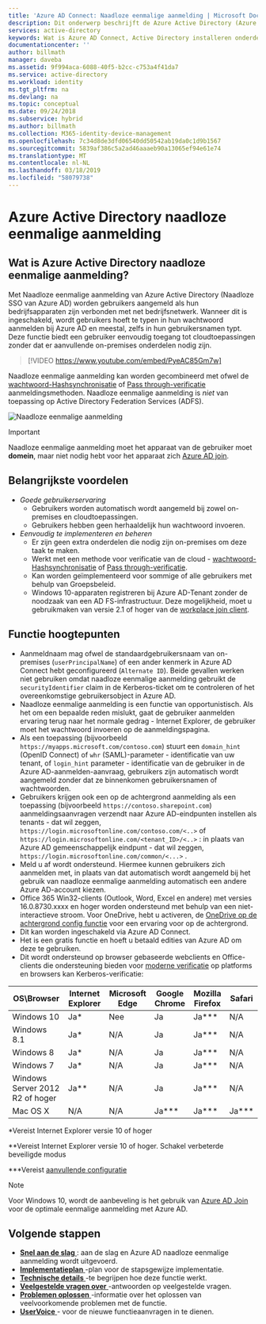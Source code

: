 ```yaml
---
title: 'Azure AD Connect: Naadloze eenmalige aanmelding | Microsoft Docs'
description: Dit onderwerp beschrijft de Azure Active Directory (Azure AD) naadloze eenmalige aanmelding en hoe kunt u opgeven waar eenmalige aanmelding voor zakelijke Desktopgebruikers binnen het bedrijfsnetwerk.
services: active-directory
keywords: Wat is Azure AD Connect, Active Directory installeren onderdelen vereist voor Azure AD, SSO, Single Sign-on
documentationcenter: ''
author: billmath
manager: daveba
ms.assetid: 9f994aca-6088-40f5-b2cc-c753a4f41da7
ms.service: active-directory
ms.workload: identity
ms.tgt_pltfrm: na
ms.devlang: na
ms.topic: conceptual
ms.date: 09/24/2018
ms.subservice: hybrid
ms.author: billmath
ms.collection: M365-identity-device-management
ms.openlocfilehash: 7c34d8de3dfd06540dd50542ab19da0c1d9b1567
ms.sourcegitcommit: 5839af386c5a2ad46aaaeb90a13065ef94e61e74
ms.translationtype: MT
ms.contentlocale: nl-NL
ms.lasthandoff: 03/18/2019
ms.locfileid: "58079738"
---
```

# <a name="azure-active-directory-seamless-single-sign-on"></a>Azure Active Directory naadloze eenmalige aanmelding

## <a name="what-is-azure-active-directory-seamless-single-sign-on"></a>Wat is Azure Active Directory naadloze eenmalige aanmelding?

Met Naadloze eenmalige aanmelding van Azure Active Directory (Naadloze SSO van Azure AD) worden gebruikers aangemeld als hun bedrijfsapparaten zijn verbonden met net bedrijfsnetwerk. Wanneer dit is ingeschakeld, wordt gebruikers hoeft te typen in hun wachtwoord aanmelden bij Azure AD en meestal, zelfs in hun gebruikersnamen typt. Deze functie biedt een gebruiker eenvoudig toegang tot cloudtoepassingen zonder dat er aanvullende on-premises onderdelen nodig zijn.

>[!VIDEO https://www.youtube.com/embed/PyeAC85Gm7w]

Naadloze eenmalige aanmelding kan worden gecombineerd met ofwel de [wachtwoord-Hashsynchronisatie](how-to-connect-password-hash-synchronization.md) of [Pass through-verificatie](how-to-connect-pta.md) aanmeldingsmethoden. Naadloze eenmalige aanmelding is _niet_ van toepassing op Active Directory Federation Services (ADFS).

![Naadloze eenmalige aanmelding](./media/how-to-connect-sso/sso1.png)

>[!IMPORTANT]
>Naadloze eenmalige aanmelding moet het apparaat van de gebruiker moet **domein**, maar niet nodig hebt voor het apparaat zich [Azure AD join](../active-directory-azureadjoin-overview.md).

## <a name="key-benefits"></a>Belangrijkste voordelen

- *Goede gebruikerservaring*
  - Gebruikers worden automatisch wordt aangemeld bij zowel on-premises en cloudtoepassingen.
  - Gebruikers hebben geen herhaaldelijk hun wachtwoord invoeren.
- *Eenvoudig te implementeren en beheren*
  - Er zijn geen extra onderdelen die nodig zijn on-premises om deze taak te maken.
  - Werkt met een methode voor verificatie van de cloud - [wachtwoord-Hashsynchronisatie](how-to-connect-password-hash-synchronization.md) of [Pass through-verificatie](how-to-connect-pta.md).
  - Kan worden geïmplementeerd voor sommige of alle gebruikers met behulp van Groepsbeleid.
  - Windows 10-apparaten registreren bij Azure AD-Tenant zonder de noodzaak van een AD FS-infrastructuur. Deze mogelijkheid, moet u gebruikmaken van versie 2.1 of hoger van de [workplace join client](https://www.microsoft.com/download/details.aspx?id=53554).

## <a name="feature-highlights"></a>Functie hoogtepunten

- Aanmeldnaam mag ofwel de standaardgebruikersnaam van on-premises (`userPrincipalName`) of een ander kenmerk in Azure AD Connect hebt geconfigureerd (`Alternate ID`). Beide gevallen werken niet gebruiken omdat naadloze eenmalige aanmelding gebruikt de `securityIdentifier` claim in de Kerberos-ticket om te controleren of het overeenkomstige gebruikersobject in Azure AD.
- Naadloze eenmalige aanmelding is een functie van opportunistisch. Als het om een bepaalde reden mislukt, gaat de gebruiker aanmelden ervaring terug naar het normale gedrag - Internet Explorer, de gebruiker moet het wachtwoord invoeren op de aanmeldingspagina.
- Als een toepassing (bijvoorbeeld `https://myapps.microsoft.com/contoso.com`) stuurt een `domain_hint` (OpenID Connect) of `whr` (SAML)-parameter - identificatie van uw tenant, of `login_hint` parameter - identificatie van de gebruiker in de Azure AD-aanmelden-aanvraag, gebruikers zijn automatisch wordt aangemeld zonder dat ze binnenkomen gebruikersnamen of wachtwoorden.
- Gebruikers krijgen ook een op de achtergrond aanmelding als een toepassing (bijvoorbeeld `https://contoso.sharepoint.com`) aanmeldingsaanvragen verzendt naar Azure AD-eindpunten instellen als tenants - dat wil zeggen, `https://login.microsoftonline.com/contoso.com/<..>` of `https://login.microsoftonline.com/<tenant_ID>/<..>` : in plaats van Azure AD gemeenschappelijk eindpunt - dat wil zeggen, `https://login.microsoftonline.com/common/<...>` .
- Meld u af wordt ondersteund. Hiermee kunnen gebruikers zich aanmelden met, in plaats van dat automatisch wordt aangemeld bij het gebruik van naadloze eenmalige aanmelding automatisch een andere Azure AD-account kiezen.
- Office 365 Win32-clients (Outlook, Word, Excel en andere) met versies 16.0.8730.xxxx en hoger worden ondersteund met behulp van een niet-interactieve stroom. Voor OneDrive, hebt u activeren, de [OneDrive op de achtergrond config functie](https://techcommunity.microsoft.com/t5/Microsoft-OneDrive-Blog/Previews-for-Silent-Sync-Account-Configuration-and-Bandwidth/ba-p/120894) voor een ervaring voor op de achtergrond.
- Dit kan worden ingeschakeld via Azure AD Connect.
- Het is een gratis functie en hoeft u betaald edities van Azure AD om deze te gebruiken.
- Dit wordt ondersteund op browser gebaseerde webclients en Office-clients die ondersteuning bieden voor [moderne verificatie](https://docs.microsoft.com/office365/enterprise/modern-auth-for-office-2013-and-2016) op platforms en browsers kan Kerberos-verificatie:

| OS\Browser |Internet Explorer|Microsoft Edge|Google Chrome|Mozilla Firefox|Safari|
| --- | --- |--- | --- | --- | -- 
|Windows 10|Ja\*|Nee|Ja|Ja\*\*\*|N/A
|Windows 8.1|Ja\*|N/A|Ja|Ja\*\*\*|N/A
|Windows 8|Ja\*|N/A|Ja|Ja\*\*\*|N/A
|Windows 7|Ja\*|N/A|Ja|Ja\*\*\*|N/A
|Windows Server 2012 R2 of hoger|Ja\*\*|N/A|Ja|Ja\*\*\*|N/A
|Mac OS X|N/A|N/A|Ja\*\*\*|Ja\*\*\*|Ja\*\*\*


\*Vereist Internet Explorer versie 10 of hoger

\*\*Vereist Internet Explorer versie 10 of hoger. Schakel verbeterde beveiligde modus

\*\*\*Vereist [aanvullende configuratie](how-to-connect-sso-quick-start.md#browser-considerations)

>[!NOTE]
>Voor Windows 10, wordt de aanbeveling is het gebruik van [Azure AD Join](../active-directory-azureadjoin-overview.md) voor de optimale eenmalige aanmelding met Azure AD.

## <a name="next-steps"></a>Volgende stappen

- [**Snel aan de slag** ](how-to-connect-sso-quick-start.md) : aan de slag en Azure AD naadloze eenmalige aanmelding wordt uitgevoerd.
- [**Implementatieplan** ](https://aka.ms/AuthenticationDeploymentPlan) -plan voor de stapsgewijze implementatie.
- [**Technische details** ](how-to-connect-sso-how-it-works.md) -te begrijpen hoe deze functie werkt.
- [**Veelgestelde vragen over** ](how-to-connect-sso-faq.md) -antwoorden op veelgestelde vragen.
- [**Problemen oplossen** ](tshoot-connect-sso.md) -informatie over het oplossen van veelvoorkomende problemen met de functie.
- [**UserVoice** ](https://feedback.azure.com/forums/169401-azure-active-directory/category/160611-directory-synchronization-aad-connect) - voor de nieuwe functieaanvragen in te dienen.

